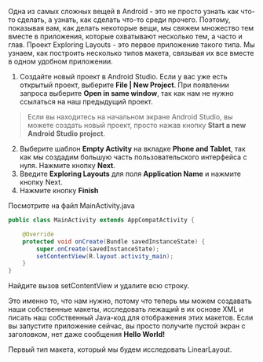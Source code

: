 Одна из самых сложных вещей в Android - это не просто узнать как что-то сделать, а узнать, как сделать что-то среди прочего. Поэтому, показывая вам, как делать некоторые вещи, мы свяжем множество тем вместе в приложения, которые охватывают несколько тем, а часто и глав. Проект Exploring Layouts - это первое приложение такого типа. Мы узнаем, как построить несколько типов макета, связывая их все вместе в одном удобном приложении.

1. Создайте новый проект в Android Studio. Если у вас уже есть открытый проект, выберите **File | New Project**. При появлении запроса выберите **Open in same window**, так как нам не нужно ссылаться на наш предыдущий проект.
> Если вы находитесь на начальном экране Android Studio, вы можете создать новый проект, просто нажав кнопку **Start a new Android Studio project**.
2. Выберите шаблон **Empty Activity** на вкладке **Phone and Tablet**, так как мы создадим большую часть пользовательского интерфейса с нуля. Нажмите кнопку **Next**.
3. Введите **Exploring Layouts** для поля **Application Name** и нажмите кнопку Next.
4. Нажмите кнопку **Finish**

Посмотрите на файл MainActivity.java 
```java
public class MainActivity extends AppCompatActivity {

    @Override
    protected void onCreate(Bundle savedInstanceState) {
        super.onCreate(savedInstanceState);
        setContentView(R.layout.activity_main);
    }
}
```
Найдите вызов setContentView и удалите всю строку.

Это именно то, что нам нужно, потому что теперь мы можем создавать наши собственные макеты, исследовать лежащий в их основе XML и писать наш собственный Java-код для отображения этих макетов. Если вы запустите приложение сейчас, вы просто получите пустой экран с заголовком, нет даже сообщения **Hello World!**

Первый тип макета, который мы будем исследовать LinearLayout.
